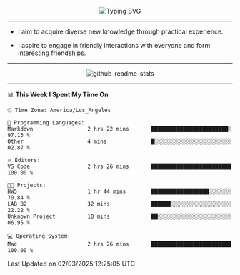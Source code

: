 <p align="center">
  <img src="https://readme-typing-svg.demolab.com?font=Fira+Code&weight=500&size=32&duration=2500&pause=1600&center=true&vCenter=true&random=false&width=1024&height=64&lines=Hi+there+%F0%9F%91%8B;I'm+delighted+you+could+make+it+here+%F0%9F%8E%89;I'm+Harry%2C+a+college+student+still+finding+my+way" alt="Typing SVG" />
</p>


---


- I aim to acquire diverse new knowledge through practical experience.

- I aspire to engage in friendly interactions with everyone and form interesting friendships.


---


<p align="center">
  <img src="https://github-readme-stats.vercel.app/api?username=Harry-Jing&show_icons=true" alt="github-readme-stats"/>
</p>


---

<!--START_SECTION:waka-->
📊 **This Week I Spent My Time On** 

```text
🕑︎ Time Zone: America/Los_Angeles

💬 Programming Languages: 
Markdown                 2 hrs 22 mins       ████████████████████████░   97.13 % 
Other                    4 mins              █░░░░░░░░░░░░░░░░░░░░░░░░   02.87 % 

🔥 Editors: 
VS Code                  2 hrs 26 mins       █████████████████████████   100.00 % 

🐱‍💻 Projects: 
HW5                      1 hr 44 mins        ██████████████████░░░░░░░   70.84 % 
LAB B2                   32 mins             ██████░░░░░░░░░░░░░░░░░░░   22.22 % 
Unknown Project          10 mins             ██░░░░░░░░░░░░░░░░░░░░░░░   06.95 % 

💻 Operating System: 
Mac                      2 hrs 26 mins       █████████████████████████   100.00 % 
```


 Last Updated on 02/03/2025 12:25:05 UTC
<!--END_SECTION:waka-->
